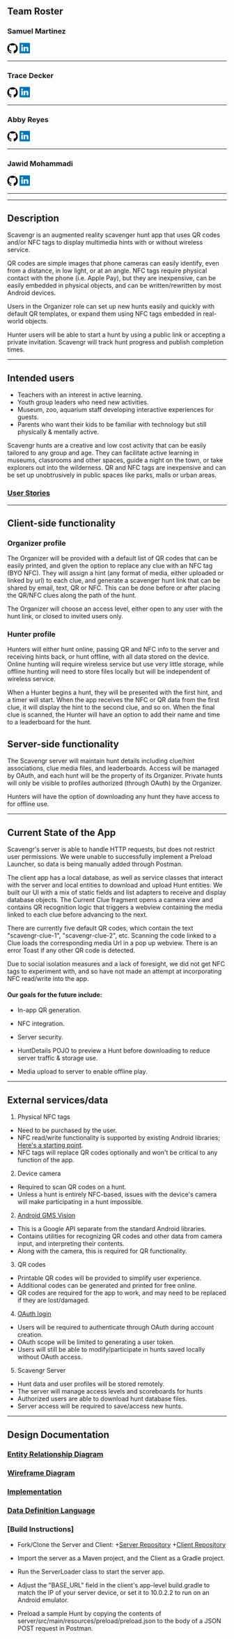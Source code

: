 ## Team Roster

### Samuel Martinez
  
[![GitHub](github.png)](https://github.com/semartinez147)  [![LinkedIn](linkedin.png)](https://linkedin.com/in/semartinez147)

--- 
 
### Trace Decker

[![GitHub](github.png)](https://github.com/TraceDecker/)  [![LinkedIn](linkedin.png)](https://www.linkedin.com/in/trace-decker-cohort9/)

---
 
### Abby Reyes

[![GitHub](github.png)](https://github.com/mabbyreyes/)  [![LinkedIn](linkedin.png)](https://www.linkedin.com/in/maritzaareyes/)

---
  
### Jawid Mohammadi

[![GitHub](github.png)](https://github.com/Jawidmohammadi/)  [![LinkedIn](linkedin.png)](https://www.linkedin.com/in/jawid-mohammadi/)

---

---

## Description

Scavengr is an augmented reality scavenger hunt app that uses QR codes and/or NFC tags to display multimedia hints with or without wireless service.  

QR codes are simple images that phone cameras can easily identify, even from a distance, in low light, or at an angle.  NFC tags require physical contact with the phone (i.e. Apple Pay), but they are inexpensive, can be easily embedded in physical objects, and can be written/rewritten by most Android devices.  

Users in the Organizer role can set up new hunts easily and quickly with default QR templates, or expand them using NFC tags embedded in real-world objects.  

Hunter users will be able to start a hunt by using a public link or accepting a private invitation.  Scavengr will track hunt progress and publish completion times.

---

## Intended users

* Teachers with an interest in active learning.
* Youth group leaders who need new activities.
* Museum, zoo, aquarium staff developing interactive experiences for guests.
* Parents who want their kids to be familiar with technology but still physically & mentally active.

Scavengr hunts are a creative and low cost activity that can be easily tailored to any group and age.  They can facilitate active learning in museums, classrooms and other spaces, guide a night on the town, or take explorers out into the wilderness.  QR and NFC tags are inexpensive and can be set up unobtrusively in public spaces like parks, malls or urban areas.


### [User Stories](user_stories.md)

---

## Client-side functionality

### Organizer profile

The Organizer will be provided with a default list of QR codes that can be easily printed, and given the option to replace any clue with an NFC tag (BYO NFC).  They will assign a hint (any format of media, either uploaded or linked by url) to each clue, and generate a scavenger hunt link that can be shared by email, text, QR or NFC.  This can be done before or after placing the QR/NFC clues along the path of the hunt.

The Organizer will choose an access level, either open to any user with the hunt link, or closed to invited users only.

### Hunter profile

Hunters will either hunt online, passing QR and NFC info to the server and receiving hints back, or hunt offline, with all data stored on the device.  Online hunting will require wireless service but use very little storage, while offline hunting will need to store files locally but will be independent of wireless service.

When a Hunter begins a hunt, they will be presented with the first hint, and a timer will start.  When the app receives the NFC or QR data from the first clue, it will display the  hint to the second clue, and so on.  When the final clue is scanned, the Hunter will have an option to add their name and time to a leaderboard for the hunt.


## Server-side functionality

The Scavengr server will maintain hunt details including clue/hint associations, clue media files, and leaderboards.  Access will be managed by OAuth, and each hunt will be the property of its Organizer.  Private hunts will only be visible to profiles authorized (through OAuth) by the Organizer.

Hunters will have the option of downloading any hunt they have access to for offline use.

---

## Current State of the App

Scavengr's server is able to handle HTTP requests, but does not restrict user permissions. 
We were unable to successfully implement a Preload Launcher, so data is being manually added through Postman.

The client app has a local database, as well as service classes that interact with the server and 
local entities to download and upload Hunt entities.  We built our UI with a mix of static fields 
and list adapters to receive and display database objects.  The Current Clue fragment opens a camera view and 
contains QR recognition logic that triggers a webview containing the media linked to each clue 
before advancing to the next.

There are currently five default QR codes, which contain the text "scavengr-clue-1", 
"scavengr-clue-2", etc.  Scanning the code linked to a Clue loads the corresponding media Url in a 
pop up webview.  There is an error Toast if any other QR code is detected.  

Due to social isolation measures and a lack of foresight, we did not get NFC tags to experiment 
with, and so have not made an attempt at incorporating NFC read/write into the app.

#### Our goals for the future include:

* In-app QR generation.

* NFC integration.

* Server security.

* HuntDetails POJO to preview a Hunt before downloading to reduce server traffic & storage use.

* Media upload to server to enable offline play.

---

## External services/data

1. Physical NFC tags 
  * Need to be purchased by the user.
  * NFC read/write functionality is supported by existing Android libraries; [Here's a starting point](https://developer.android.com/guide/topics/connectivity/nfc/nfc).
  * NFC tags will replace QR codes optionally and won't be critical to any function of the app.
  
2. Device camera
  * Required to scan QR codes on a hunt.
  * Unless a hunt is entirely NFC-based, issues with the device's camera will make participating in a hunt impossible.

2. [Android GMS Vision](https://developers.google.com/android/reference/com/google/android/gms/vision/package-summary)
  * This is a Google API separate from the standard Android libraries.
  * Contains utilities for recognizing QR codes and other data from camera input, and interpreting their contents.
  * Along with the camera, this is required for QR functionality. 
  
3. QR codes
  * Printable QR codes will be provided to simplify user experience.
  * Additional codes can be generated and printed for free online.
  * QR codes are required for the app to work, and may need to be replaced if they are lost/damaged.
  
4. [OAuth login](https://oauth.net/2/)
  * Users will be required to authenticate through OAuth during account creation.
  * OAuth scope will be limited to generating a user token.
  * Users will still be able to modify/participate in hunts saved locally without OAuth access.
  
5. Scavengr Server 
  * Hunt data and user profiles will be stored remotely.
  * The server will manage access levels and scoreboards for hunts
  * Authorized users are able to download hunt database files.
  * Server access will be required to save/access new hunts.

---

## Design Documentation

### [Entity Relationship Diagram](erd.md)
### [Wireframe Diagram](scavenger-wireframe.md)
### [Implementation](implementation.md)
### [Data Definition Language](ddl.md)

### [Build Instructions]

+ Fork/Clone the Server and Client:
    +[Server Repository](https://github.com/staj-scavengers/server)
    +[Client Repository](https://github.com/staj-scavengers/scavengr-client)

+ Import the server as a Maven project, and the Client as a Gradle project.
+ Run the ServerLoader class to start the server app.
+ Adjust the "BASE_URL" field in the client's app-level build.gradle to match the IP of your server device, or set it to 10.0.2.2 to run on an Android emulator.
+ Preload a sample Hunt by copying the contents of server/src/main/resources/preload/preload.json to the body of a JSON POST request in Postman.